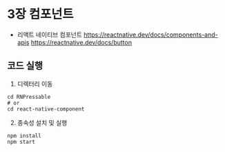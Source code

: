 # 3장 컴포넌트

- 리액트 네이티브 컴포넌트
https://reactnative.dev/docs/components-and-apis
https://reactnative.dev/docs/button

## 코드 실행

1. 디렉터리 이동

```
cd RNPressable
# or
cd react-native-component
```

2. 종속성 설치 및 실행

```
npm install
npm start
```
